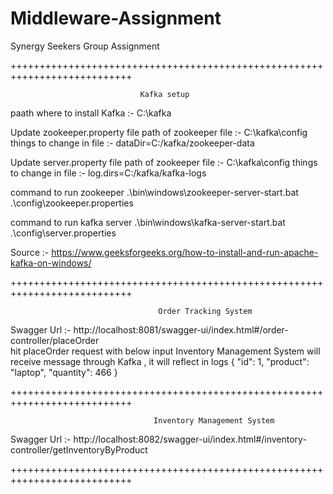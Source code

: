 # Middleware-Assignment
Synergy Seekers Group Assignment


+++++++++++++++++++++++++++++++++++++++++++++++++++++++++++++++++++++++++++
                                    
                                 Kafka setup
									
paath where to install Kafka  :- C:\kafka

Update zookeeper.property file 
path of zookeeper file :-   C:\kafka\config
things to change in file :-  dataDir=C:/kafka/zookeeper-data 

Update server.property file 
path of zookeeper file :-   C:\kafka\config
things to change in file :-  log.dirs=C:/kafka/kafka-logs

command to run zookeeper
.\bin\windows\zookeeper-server-start.bat .\config\zookeeper.properties

command to run kafka server 
.\bin\windows\kafka-server-start.bat .\config\server.properties

Source :- https://www.geeksforgeeks.org/how-to-install-and-run-apache-kafka-on-windows/

+++++++++++++++++++++++++++++++++++++++++++++++++++++++++++++++++++++++++++

                                     Order Tracking System
									 
Swagger Url :- 	http://localhost:8081/swagger-ui/index.html#/order-controller/placeOrder								 
hit placeOrder request with below input Inventory Management System will receive message through Kafka , it will reflect in logs
{
    "id": 1,
    "product": "laptop",
    "quantity": 466
}									 
									 
									 
+++++++++++++++++++++++++++++++++++++++++++++++++++++++++++++++++++++++++++

                                    Inventory Management System
									
Swagger Url :- http://localhost:8082/swagger-ui/index.html#/inventory-controller/getInventoryByProduct

									
+++++++++++++++++++++++++++++++++++++++++++++++++++++++++++++++++++++++++++


